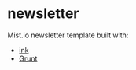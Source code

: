 # newsletter

Mist.io newsletter template built with:

- [ink](http://foundation.zurb.com/emails.html)
- [Grunt](http://gruntjs.com/)
